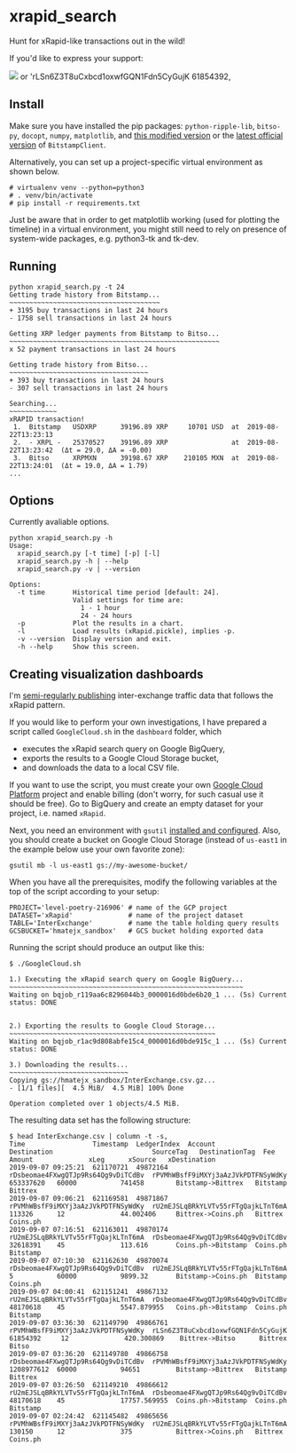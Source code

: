 # xrapid_search

Hunt for xRapid-like transactions out in the wild!

If you'd like to express your support:

![](img/xrptipbot.png) or 'rLSn6Z3T8uCxbcd1oxwfGQN1Fdn5CyGujK 61854392,

## Install

Make sure you have installed the pip packages: `python-ripple-lib`, `bitso-py`, `docopt`, `numpy`, `matplotlib`, and [this modified version](https://github.com/hmatejx/bitstamp-python-client) or the [latest official version](https://github.com/kmadac/bitstamp-python-client) of `BitstampClient`.

Alternatively, you can set up a project-specific virtual environment as shown below.

```
# virtualenv venv --python=python3
# . venv/bin/activate
# pip install -r requirements.txt
```

Just be aware that in order to get matplotlib working (used for plotting the timeline) in a virtual environment, you might still need to rely on presence of system-wide packages, e.g. python3-tk and tk-dev.

## Running

```
python xrapid_search.py -t 24
Getting trade history from Bitstamp...
~~~~~~~~~~~~~~~~~~~~~~~~~~~~~~~~~~~~~~
+ 3195 buy transactions in last 24 hours
- 1758 sell transactions in last 24 hours

Getting XRP ledger payments from Bitstamp to Bitso...
~~~~~~~~~~~~~~~~~~~~~~~~~~~~~~~~~~~~~~~~~~~~~~~~~~~~~
x 52 payment transactions in last 24 hours

Getting trade history from Bitso...
~~~~~~~~~~~~~~~~~~~~~~~~~~~~~~~~~~~
+ 393 buy transactions in last 24 hours
- 307 sell transactions in last 24 hours

Searching...
~~~~~~~~~~~~
xRAPID transaction!
 1.  Bitstamp   USDXRP      39196.89 XRP     10701 USD  at  2019-08-22T13:23:13
 2.  - XRPL -   25370527    39196.89 XRP                at  2019-08-22T13:23:42  (Δt = 29.0, ΔA = -0.00)
 3.  Bitso      XRPMXN      39198.67 XRP    210105 MXN  at  2019-08-22T13:24:01  (Δt = 19.0, ΔA = 1.79)
...
```

## Options

Currently avaliable options.

```
python xrapid_search.py -h
Usage:
  xrapid_search.py [-t time] [-p] [-l]
  xrapid_search.py -h | --help
  xrapid_search.py -v | --version

Options:
  -t time       Historical time period [default: 24].
                Valid settings for time are:
                  1 - 1 hour
                  24 - 24 hours
  -p            Plot the results in a chart.
  -l            Load results (xRapid.pickle), implies -p.
  -v --version  Display version and exit.
  -h --help     Show this screen.
```


## Creating visualization dashboards

I'm [semi-regularly publishing](https://public.tableau.com/profile/hmatejx#!/vizhome/xRapid_search/xRapidtrafficTag) inter-exchange traffic data that follows the xRapid pattern.

If you would like to perform your own investigations, I have prepared a script called `GoogleCloud.sh` in the `dashboard` folder, which

- executes the xRapid search query on Google BigQuery,
- exports the results to a Google Cloud Storage bucket,
- and downloads the data to a local CSV file.

If you want to use the script, you must create your own [Google Cloud Platform](https://console.cloud.google.com/) project and enable billing (don't worry, for such casual use it should be free). Go to BigQuery and create an empty dataset for your project, i.e. named `xRapid`.

Next, you need an environment with `gsutil` [installed and configured](https://cloud.google.com/storage/docs/gsutil_install). 
Also, you should create a bucket on Google Cloud Storage (instead of `us-east1` in the example below use your own favorite zone):
```
gsutil mb -l us-east1 gs://my-awesome-bucket/
```


When you have all the prerequisites, modify the following variables at the top of the script according to your setup:

```
PROJECT='level-poetry-216906' # name of the GCP project
DATASET='xRapid'              # name of the project dataset
TABLE='InterExchange'         # name the table holding query results
GCSBUCKET='hmatejx_sandbox'   # GCS bucket holding exported data
```

Running the script should produce an output like this:

```
$ ./GoogleCloud.sh

1.) Executing the xRapid search query on Google BigQuery...
~~~~~~~~~~~~~~~~~~~~~~~~~~~~~~~~~~~~~~~~~~~~~~~~~~~~~~~~~~~
Waiting on bqjob_r119aa6c8296044b3_0000016d0bde6b20_1 ... (5s) Current status: DONE


2.) Exporting the results to Google Cloud Storage...
~~~~~~~~~~~~~~~~~~~~~~~~~~~~~~~~~~~~~~~~~~~~~~~~~~~~
Waiting on bqjob_r1ac9d808abfe15c4_0000016d0bde915c_1 ... (5s) Current status: DONE

3.) Downloading the results...
~~~~~~~~~~~~~~~~~~~~~~~~~~~~~~
Copying gs://hmatejx_sandbox/InterExchange.csv.gz...
- [1/1 files][  4.5 MiB/  4.5 MiB] 100% Done

Operation completed over 1 objects/4.5 MiB.
```

The resulting data set has the following structure:
```
$ head InterExchange.csv | column -t -s,
Time                 Timestamp  LedgerIndex  Account                             Destination                         SourceTag   DestinationTag  Fee           Amount              xLeg      xSource   xDestination
2019-09-07 09:25:21  621170721  49872164     rDsbeomae4FXwgQTJp9Rs64Qg9vDiTCdBv  rPVMhWBsfF9iMXYj3aAzJVkPDTFNSyWdKy  653337620   60000           741458        Bitstamp->Bittrex   Bitstamp  Bittrex
2019-09-07 09:06:21  621169581  49871867     rPVMhWBsfF9iMXYj3aAzJVkPDTFNSyWdKy  rU2mEJSLqBRkYLVTv55rFTgQajkLTnT6mA  113326      12              44.002406     Bittrex->Coins.ph   Bittrex   Coins.ph
2019-09-07 07:16:51  621163011  49870174     rU2mEJSLqBRkYLVTv55rFTgQajkLTnT6mA  rDsbeomae4FXwgQTJp9Rs64Qg9vDiTCdBv  32618391    45              113.616       Coins.ph->Bitstamp  Coins.ph  Bitstamp
2019-09-07 07:10:30  621162630  49870074     rDsbeomae4FXwgQTJp9Rs64Qg9vDiTCdBv  rU2mEJSLqBRkYLVTv55rFTgQajkLTnT6mA  5           60000           9899.32       Bitstamp->Coins.ph  Bitstamp  Coins.ph
2019-09-07 04:00:41  621151241  49867132     rU2mEJSLqBRkYLVTv55rFTgQajkLTnT6mA  rDsbeomae4FXwgQTJp9Rs64Qg9vDiTCdBv  48170618    45              5547.879955   Coins.ph->Bitstamp  Coins.ph  Bitstamp
2019-09-07 03:36:30  621149790  49866761     rPVMhWBsfF9iMXYj3aAzJVkPDTFNSyWdKy  rLSn6Z3T8uCxbcd1oxwfGQN1Fdn5CyGujK  61854392     12              420.300869    Bittrex->Bitso      Bittrex   Bitso
2019-09-07 03:36:20  621149780  49866758     rDsbeomae4FXwgQTJp9Rs64Qg9vDiTCdBv  rPVMhWBsfF9iMXYj3aAzJVkPDTFNSyWdKy  1208977612  60000           94651         Bitstamp->Bittrex   Bitstamp  Bittrex
2019-09-07 03:26:50  621149210  49866612     rU2mEJSLqBRkYLVTv55rFTgQajkLTnT6mA  rDsbeomae4FXwgQTJp9Rs64Qg9vDiTCdBv  48170618    45              17757.569955  Coins.ph->Bitstamp  Coins.ph  Bitstamp
2019-09-07 02:24:42  621145482  49865656     rPVMhWBsfF9iMXYj3aAzJVkPDTFNSyWdKy  rU2mEJSLqBRkYLVTv55rFTgQajkLTnT6mA  130150      12              375           Bittrex->Coins.ph   Bittrex   Coins.ph
```
